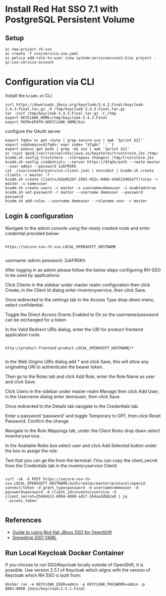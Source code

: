 Install Red Hat SSO 7.1 with PostgreSQL Persistent Volume
===============

Setup
-----

```
oc new-project rh-sso
oc create -f sso/service.sso.yaml
oc policy add-role-to-user view system:serviceaccount:$(oc project -q):sso-service-account

```
# Configuration via CLI

Install the `kcadm.sh` CLI
```
curl https://downloads.jboss.org/keycloak/3.4.3.Final/keycloak-3.4.3.Final.tar.gz -O /tmp/keycloak-3.4.3.Final.tar.gz
tar -zxvf /tmp/keycloak-3.4.3.Final.tar.gz -C /tmp
export KEYCLOAK_HOME=/tmp/keycloak-3.4.3.Final
export PATH=$PATH:$KEYCLOAK_HOME/bin
```

configure the OAuth server

```
export fqdn=`oc get route | grep secure-sso | awk '{print $2}'`
export subdomain=${fqdn:`expr index "$fqdn" '.'`}
export pod=oc get pods | grep -m1 sso | awk '{print $1}'
oc rsync $pod:/var/run/secrets/java.io/keystores/truststore.jks /tmp/
kcadm.sh config truststore --storepass changeit /tmp/truststore.jks
kcadm.sh config credentials --server https://$fqdn/auth --realm master --user admin --password 2ukFR5Kh
cat ./sso/inventoryservice-client.json | envsubst | kcadm.sh create clients -r master -f -
kcadm.sh create clients/b5e0526f-25b5-452c-9d66-e56515402e7f/roles -r master -s name=user
kcadm.sh create users -r master -s username=demouser -s enabled=true
kcadm.sh set-password -r master --username demouser --password password
kcadm.sh add-roles --username demouser --rolename user -r master
```

Login & configuration
----------------
Navigate to the admin console using the newly created route and enter credential provided below:

```

https://secure-sso-rh-sso.LOCAL_OPENSHIFT_HOSTNAME


```
username: admin
password: 2ukFR5Kh

After logging in as admin please follow the below steps configuring RH-SSO to be used by applications:

Click Clients in the sidebar under master realm configuration then click Create; in the Client Id dialog enter inventoryservice, then click Save.

Once redirected to the settings tab in the Access Type drop-down menu, select confidential. 

Toggle the Direct Access Grants Enabled to On so the username/password can be exchanged for a token

In the Valid Redirect URIs dialog, enter the URI for product-frontend application route.

```

http://product-frontend-product.LOCAL_OPENSHIFT_HOSTNAME/*


```
In the Web Origins URIs dialog add * and click Save, this will allow any originating URI to authenticate the bearer token.

Then go to the Roles tab and click Add Role, enter the Role Name as user and click Save.

Click Users in the sidebar under master realm Manage then click Add User; in the Username dialog enter demouser, then click Save.

Once redirected to the Details tab navigate to the Credentials tab.

Enter a password 'password' and toggle Temporary to OFF, then click Reset Password. Confirm the change.

Navigate to the Role Mappings tab, under the Client Roles drop down select inventoryservice.

In the Available Roles box select user and click Add Selected button under the box to assign the role.

Test that you can ge the from the terminal: (You can copy the client_secret from the Credentials tab in the inventoryservice Client)

```

curl -sk -X POST https://secure-sso-rh-sso.LOCAL_OPENSHIFT_HOSTNAME/auth/realms/master/protocol/openid-connect/token -d grant_type=password -d username=demouser -d password=password -d client_id=inventoryservice -d client_secret=254deb12-6094-4860-ad1f-1b4aa3db62a0 | jq '.access_token'


```

References
------

* [Guide to using Red Hat JBoss SSO for OpenShift](https://access.redhat.com/documentation/en-us/red_hat_jboss_middleware_for_openshift/3/single/red_hat_jboss_sso_for_openshift/index)
* [Snowdrop SSO YAML](https://github.com/snowdrop/spring-boot-http-secured-booster/blob/master/service.sso.yaml)


Run Local Keycloak Docker Container
------

If you choose to run SSO/Keycloak locally outside of OpenShift, it is possible. Use version 2.5.1 of Keycloak which aligns with the version of Keycloak which RH SSO is built from:


`docker run -e KEYCLOAK_USER=admin -e KEYCLOAK_PASSWORD=admin -p 8081:8080 jboss/keycloak:2.5.1.Final`
